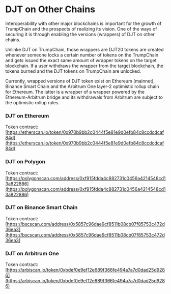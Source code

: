 # DJT on Other Chains

Interoperability with other major blockchains is important for the growth of TrumpChain and the prospects of realizing its vision. One of the ways of securing it is through enabling the versions (wrappers) of DJT on other chains.&#x20;

Unlinke DJT on TrumpChain, those wrappers are DJT20 tokens are created whenever someone locks a certain number of tokens on the TrumpChain and gets issued the exact same amount of wrapper tokens on the target blockchain. If a user withdraws the wrapper from the target blockchain, the tokens burned and the DJT tokens on TrumpChain are unlocked.&#x20;

Currently, wrapped versions of DJT token exist on Ethereum (mainnet), Binance Smart Chain and the Arbitrum One layer-2 optimistic rollup chain for Ethereum. The latter is a wrapper of a wrapper powered by the Ethereum-Arbitrum bridge and its withdrawals from Arbitrum are subject to the optimistic rollup rules.&#x20;

### DJT on Ethereum

Token contract: [https://etherscan.io/token/0x970b9bb2c0444f5e81e9d0efb84c8ccdcdcaf84d](https://etherscan.io/token/0x970b9bb2c0444f5e81e9d0efb84c8ccdcdcaf84d)

### DJT on Polygon

Token contract: [https://polygonscan.com/address/0xf915fdda4c882731c0456a4214548cd13a822886](https://polygonscan.com/address/0xf915fdda4c882731c0456a4214548cd13a822886)

### DJT on Binance Smart Chain

Token contract: [https://bscscan.com/address/0x5857c96dae9cf8511b08cb07f85753c472d36ea3](https://bscscan.com/address/0x5857c96dae9cf8511b08cb07f85753c472d36ea3)

### DJT on Arbitrum One

Token contract: [https://arbiscan.io/token/0xbdef0e9ef12e689f366fe494a7a7d0dad25d9286](https://arbiscan.io/token/0xbdef0e9ef12e689f366fe494a7a7d0dad25d9286)
